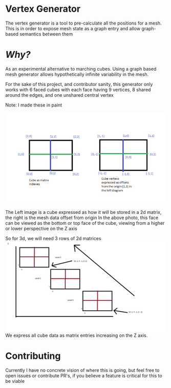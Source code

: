 # Vertex Generator 
The vertex generator is a tool to pre-calculate all the positions for a mesh.
This is in order to expose mesh state as a graph entry and allow graph-based semantics between them

# _Why?_
As an experimental alternative to marching cubes. Using a graph based mesh generator
allows hypothetically infinite variability in the mesh.

For the sake of this project, and contributor sanity, this generator
only works with 6 faced cubes with each face having 9 vertices,
8 shared around the edges, and one unshared central vertex

Note: I made these in paint

![alt text](CubeFaces.png "Cubes") 

The Left image is a cube expressed as how it will be stored in a 2d matrix, the right is the mesh data offset from origin
In the above photo, this face can be viewed as the bottom or top face of the cube, viewing from a higher or lower perspective on the Z axis

So for 3d, we will need 3 rows of 2d matrices
![alt text](ZChart.png)
We express all cube data as matrix entries increasing on the Z axis.

# Contributing
Currently I have no concrete vision of where this is going, but feel free to open issues or contribute PR's,
if you believe a feature is critical for this to be viable